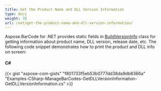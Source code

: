 ```yaml
---
title: Get the Product Name and DLL Version Information
type: docs
weight: 70
url: /net/get-the-product-name-and-dll-version-information/
---
```


Aspose.BarCode for .NET provides static fields in [BuildVersionInfo](http://www.aspose.com/documentation/.net-components/aspose.barcode-for-.net/aspose.barcode.buildversioninfo.html) class for getting information about product name, DLL version, release date, etc. The following code snippet demonstrates how to print the product and DLL info on screen:
#### **C#**
{{< gist "aspose-com-gists" "f801733f5eb53b0777dd38da9db8366a" "Examples-CSharp-ManageBarCodes-GetDLLVersionInformation-GetDLLVersionInformation.cs" >}}
